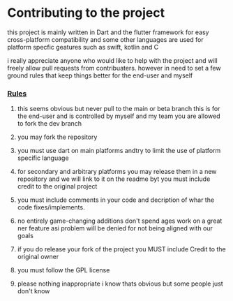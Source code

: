 # Contributing to the project

this project is mainly written in Dart and the flutter framework for easy cross-platform compatibility and some other languages are used for platform specfic geatures such as swift, kotlin and C

i really appreciate anyone who would like to help with the project and will freely allow pull requests from contribuaters. however in need to set a few ground rules that keep things better for the end-user and myself

### <ins>Rules</ins>

1. this seems obvious but never pull to the main or beta branch this is for the end-user and is controlled by myself and my team you are allowed to fork the dev branch

2. you may fork the repository

3. you must use dart on main platforms andtry to limit the use of platform specific language

4. for secondary and arbitrary platforms you may release them in a new repository and we will link to it on the readme byt you must include credit to the original project

3. you must include comments in your code and decription of whar the code fixes/implements.

4. no entirely game-changing additions don't spend ages work on a great ner feature asi problem will be denied for not being aligned with our goals

5. if you do release your fork of the project you MUST include Credit to the original owner

6. you must follow the GPL license

7. please nothing inappropriate i know thats obvious but some people just don't know